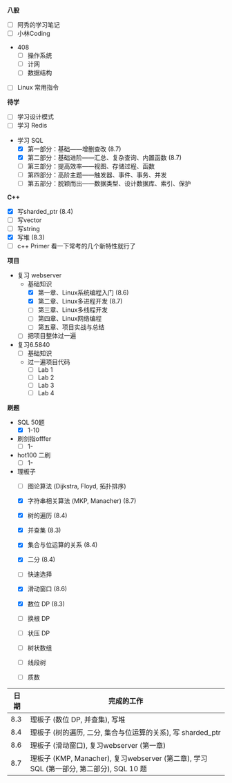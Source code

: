 **八股**

- [ ] 阿秀的学习笔记
- [ ] 小林Coding
- 408 
  - [ ] 操作系统
  - [ ] 计网
  - [ ] 数据结构
- [ ] Linux 常用指令

**待学**

- [ ] 学习设计模式
- [ ] 学习 Redis
- 学习 SQL
  - [x] 第一部分：基础——增删查改 (8.7)
  - [x] 第二部分：基础进阶——汇总、复杂查询、内置函数 (8.7)
  - [ ] 第三部分：提高效率——视图、存储过程、函数
  - [ ] 第四部分：高阶主题——触发器、事件、事务、并发
  - [ ] 第五部分：脱颖而出——数据类型、设计数据库、索引、保护

**C++**

- [x] 写sharded_ptr (8.4)
- [ ] 写vector
- [ ] 写string
- [x] 写堆 (8.3)
- [ ] c++ Primer 看一下常考的几个新特性就行了

**项目**

- 复习 webserver
  - 基础知识
    - [x] 第一章、Linux系统编程入门 (8.6)
    - [x] 第二章、Linux多进程开发 (8.7)
    - [ ] 第三章、Linux多线程开发
    - [ ] 第四章、Linux网络编程
    - [ ] 第五章、项目实战与总结
  - [ ] 把项目整体过一遍
- 复习6.5840
  - [ ] 基础知识
  - 过一遍项目代码
    - [ ] Lab 1
    - [ ] Lab 2
    - [ ] Lab 3
    - [ ] Lab 4

**刷题**

- SQL 50题
  - [x] 1-10
- 刷剑指offfer
  - [ ] 1-
- hot100 二刷
  - [ ] 1-
- 理板子
  - [ ] 图论算法 (Dijkstra, Floyd, 拓扑排序)
  - [x] 字符串相关算法 (MKP, Manacher) (8.7)
  - [x] 树的遍历 (8.4)
  - [x] 并查集 (8.3)
  - [x] 集合与位运算的关系 (8.4)
  - [x] 二分 (8.4)
  - [ ] 快速选择
  - [x] 滑动窗口 (8.6)
  - [x] 数位 DP (8.3)
  - [ ] 换根 DP
  - [ ] 状压 DP
  - [ ] 树状数组
  - [ ] 线段树
  - [ ] 质数
  

| 日期 | 完成的工作|
|---|---|
| 8.3 | 理板子 (数位 DP, 并查集), 写堆 |
| 8.4 | 理板子 (树的遍历, 二分, 集合与位运算的关系), 写 sharded_ptr |
| 8.6 | 理板子 (滑动窗口), 复习webserver (第一章) |
| 8.7 | 理板子 (KMP, Manacher), 复习webserver (第二章), 学习 SQL (第一部分, 第二部分), SQL 10 题 |